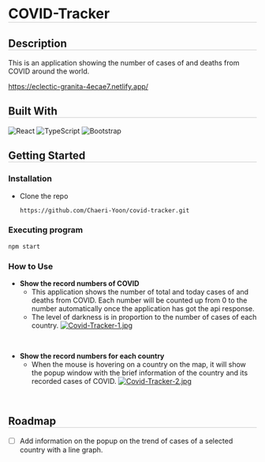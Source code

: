 <h1 style="border-bottom: 1px solid rgb(204, 204, 204)"> COVID-Tracker </h1>

<h2 style="border-bottom: 1px solid rgb(204, 204, 204)"> Description </h2>

This is an application showing the number of cases of and deaths from COVID around the world.

https://eclectic-granita-4ecae7.netlify.app/

<h2 style="border-bottom: 1px solid rgb(204, 204, 204)"> Built With </h2>

![React](https://img.shields.io/badge/react-%2320232a.svg?style=for-the-badge&logo=react&logoColor=%2361DAFB)
![TypeScript](https://img.shields.io/badge/typescript-%23007ACC.svg?style=for-the-badge&logo=typescript&logoColor=white)
![Bootstrap](https://img.shields.io/badge/bootstrap-%23563D7C.svg?style=for-the-badge&logo=bootstrap&logoColor=white)

<h2 style="border-bottom: 1px solid rgb(204, 204, 204)"> Getting Started </h2>

### Installation
* Clone the repo
    ```
    https://github.com/Chaeri-Yoon/covid-tracker.git
    ```

### Executing program
    npm start

### How to Use
* **Show the record numbers of COVID**
    * This application shows the number of total and today cases of and deaths from COVID. Each number will be counted up from 0 to the number automatically once the application has got the api response.
    * The level of darkness is in proportion to the number of cases of each country.
    [![Covid-Tracker-1.jpg](https://i.postimg.cc/rmnvtPqZ/Covid-Tracker-1.jpg)](https://postimg.cc/1nFWkMnD)
<br>

* **Show the record numbers for each country**
    * When the mouse is hovering on a country on the map, it will show the popup window with the brief information of the country and its recorded cases of COVID.
    [![Covid-Tracker-2.jpg](https://i.postimg.cc/PxWCX1hq/Covid-Tracker-2.jpg)](https://postimg.cc/2b5kTb1p)
<br>
<h2 style="border-bottom: 1px solid rgb(204, 204, 204)"> Roadmap </h2>

- [ ] Add information on the popup on the trend of cases of a selected country with a line graph.